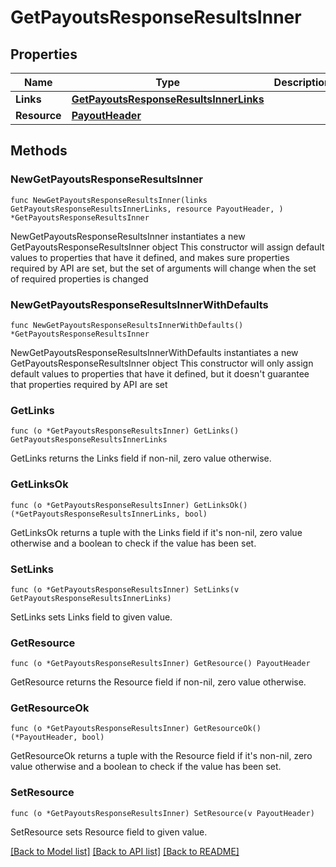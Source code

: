 # GetPayoutsResponseResultsInner

## Properties

Name | Type | Description | Notes
------------ | ------------- | ------------- | -------------
**Links** | [**GetPayoutsResponseResultsInnerLinks**](GetPayoutsResponseResultsInnerLinks.md) |  | 
**Resource** | [**PayoutHeader**](PayoutHeader.md) |  | 

## Methods

### NewGetPayoutsResponseResultsInner

`func NewGetPayoutsResponseResultsInner(links GetPayoutsResponseResultsInnerLinks, resource PayoutHeader, ) *GetPayoutsResponseResultsInner`

NewGetPayoutsResponseResultsInner instantiates a new GetPayoutsResponseResultsInner object
This constructor will assign default values to properties that have it defined,
and makes sure properties required by API are set, but the set of arguments
will change when the set of required properties is changed

### NewGetPayoutsResponseResultsInnerWithDefaults

`func NewGetPayoutsResponseResultsInnerWithDefaults() *GetPayoutsResponseResultsInner`

NewGetPayoutsResponseResultsInnerWithDefaults instantiates a new GetPayoutsResponseResultsInner object
This constructor will only assign default values to properties that have it defined,
but it doesn't guarantee that properties required by API are set

### GetLinks

`func (o *GetPayoutsResponseResultsInner) GetLinks() GetPayoutsResponseResultsInnerLinks`

GetLinks returns the Links field if non-nil, zero value otherwise.

### GetLinksOk

`func (o *GetPayoutsResponseResultsInner) GetLinksOk() (*GetPayoutsResponseResultsInnerLinks, bool)`

GetLinksOk returns a tuple with the Links field if it's non-nil, zero value otherwise
and a boolean to check if the value has been set.

### SetLinks

`func (o *GetPayoutsResponseResultsInner) SetLinks(v GetPayoutsResponseResultsInnerLinks)`

SetLinks sets Links field to given value.


### GetResource

`func (o *GetPayoutsResponseResultsInner) GetResource() PayoutHeader`

GetResource returns the Resource field if non-nil, zero value otherwise.

### GetResourceOk

`func (o *GetPayoutsResponseResultsInner) GetResourceOk() (*PayoutHeader, bool)`

GetResourceOk returns a tuple with the Resource field if it's non-nil, zero value otherwise
and a boolean to check if the value has been set.

### SetResource

`func (o *GetPayoutsResponseResultsInner) SetResource(v PayoutHeader)`

SetResource sets Resource field to given value.



[[Back to Model list]](../README.md#documentation-for-models) [[Back to API list]](../README.md#documentation-for-api-endpoints) [[Back to README]](../README.md)



